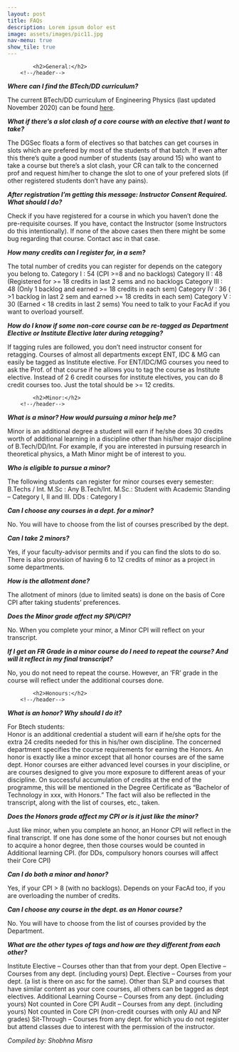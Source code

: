 ```yaml
---
layout: post
title: FAQs
description: Lorem ipsum dolor est
image: assets/images/pic11.jpg
nav-menu: true
show_tile: true
---
```



<!-- One >
<section id="one">
	<div class="inner">
		<header class="major"-->
			<h2>General:</h2>
		<!--/header-->
    
<b><i>Where can I find the BTech/DD curriculum?</i></b>

The current BTech/DD curriculum of Engineering Physics (last updated November 2020) can be found [here](https://www.phy.iitb.ac.in/en/current-students/resources).

<b><i>What if there’s a slot clash of a core course with an elective that I want to take?</b></i>

The DGSec floats a form of electives so that batches can get courses in slots which are prefered by most of the students of that batch.
If even after this there’s quite a good number of students (say around 15) who want to take a course but there’s a slot clash, your CR can talk to the concerned prof and request him/her to change the slot to one of your prefered slots (if other registered students don’t have any pains).

<b><i>After registration I’m getting this message: Instructor Consent Required. What should I do?</i></b>

Check if you have registered for a course in which you haven’t done the pre-requisite courses. If you have, contact the Instructor (some Instructors do this intentionally). 
If none of the above cases then there might be some bug regarding that course. Contact asc in that case.

<b><i>How many credits can I register for, in a sem?</i></b>

The total number of credits you can register for depends on the category you belong to.
Category I : 54 (CPI >=8 and no backlogs)
Category II : 48 (Registered for >= 18 credits in last 2 sems and no backlogs
Category III : 48 (Only 1 backlog and earned >= 18 credits  in each sem)
Category IV : 36 ( >1 backlog in last 2 sem and earned >= 18 credits  in each sem)
Category V : 30 (Earned < 18 credits  in last 2 sems)
You need to talk to your FacAd if you want to overload yourself.

<b><i>How do I know if some non-core course can be re-tagged as Department Elective or Institute Elective later during retagging?</b></i>

If tagging rules are followed, you don’t need instructor consent for retagging. 
Courses of almost all departments except ENT, IDC & MG can easily be tagged as Institute elective. For ENT/IDC/MG courses you need to ask the Prof. of that course if he allows you to tag the course as Institute elective.
Instead of 2 6 credit courses for institute electives, you can do 8 credit courses too. Just the total should be >= 12 credits.


<!-- Two >
<section id="two">
	<div class="inner">
		<header class="major"-->
			<h2>Minor:</h2>
		<!--/header-->

<b><i>What is a minor? How would pursuing a minor help me?</i></b>

Minor is an additional degree a student will earn if he/she does 30 credits worth of additional learning in a discipline other than his/her major discipline of B.Tech/DD/Int. For example, if you are interested in pursuing research in theoretical physics, a Math Minor might be of interest to you.

<b><i>Who is eligible to pursue a minor?</i></b>

The following students can register for minor courses every semester:
B.Techs / Int. M.Sc : Any B.Tech/Int. M.Sc.: Student with Academic Standing – Category I, II and III.
DDs : Category I

<b><i>Can I choose any courses in a dept. for a minor?</i></b>

No. You will have to choose from the list of courses prescribed by the dept.

<b><i>Can I take 2 minors?</i></b>

Yes, if your faculty-advisor permits and if you can find the slots to do so. There is also provision of having 6 to 12 credits of minor as a project in some departments.

<b><i>How is the allotment done?</i></b>

The allotment of minors (due to limited seats) is done on the basis of Core CPI after taking students’ preferences.

<b><i>Does the Minor grade affect my SPI/CPI?</i></b>

No. When you complete your minor, a Minor CPI will reflect on your transcript. 

<b><i>If I get an FR Grade in a minor course do I need to repeat the course? And will it reflect in my final transcript?</i></b>

No, you do not need to repeat the course. However, an ‘FR’ grade in the course will reflect under the additional courses done.


<!-- Three >
<section id="three">
	<div class="inner">
		<header class="major"-->
			<h2>Honours:</h2>
		<!--/header-->

<b><i>What is an honor? Why should I do it?</i></b>

For Btech students:<br>
Honor is an additional credential a student will earn if he/she opts for the extra 24 credits needed for this in his/her own discipline. The concerned department specifies the course requirements for earning the Honors. An honor is exactly like a minor except that all honor courses are of the same dept.
Honor courses are either advanced level courses in your discipline, or are courses designed to give you more exposure to different areas of your discipline. On successful accumulation of credits at the end of the programme, this will be mentioned in the Degree Certificate as “Bachelor of Technology in xxx, with Honors.” The fact will also be reflected in the transcript, along with the list of courses, etc., taken.

<b><i>Does the Honors grade affect my CPI or is it just like the minor?</i></b>

Just like minor, when you complete an honor, an Honor CPI will reflect in the final transcript. If one has done some of the honor courses but not enough to acquire a honor degree, then those courses would be counted in Additional learning CPI. (for DDs, compulsory honors courses will affect their Core CPI)

<b><i>Can I do both a minor and honor?</i></b>

Yes, if your CPI > 8 (with no backlogs). Depends on your FacAd too, if you are overloading the number of credits.

<b><i>Can I choose any course in the dept. as an Honor course?</i></b>

No. You will have to choose from the list of courses provided by the Department. 

<b><i>What are the other types of tags and how are they different from each other?</i></b>

Institute Elective – Courses other than that from your dept.
Open Elective – Courses from any dept. (including yours)
Dept. Elective –  Courses from your dept. (a list is there on asc for the same). Other than SLP and courses that have similar content as your core courses, all others can be tagged as dept electives. 
Additional Learning Course – Courses from any dept. (including yours) Not counted in Core CPI
Audit – Courses from any dept. (including yours) Not counted in Core CPI (non-credit courses with only AU and NP grades)
Sit-Through – Courses from any dept. for which you do not register but attend classes due to interest with the permission of the instructor.


<i>Compiled by: Shobhna Misra</i>
